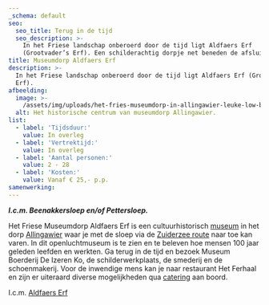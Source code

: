 ```yaml
---
_schema: default
seo:
  seo_title: Terug in de tijd
  seo_description: >-
    In het Friese landschap onberoerd door de tijd ligt Aldfaers Erf
    (Grootvader’s Erf). Een schilderachtig dorpje net beneden de afsluitdijk.
title: Museumdorp Aldfaers Erf
description: >-
  In het Friese landschap onberoerd door de tijd ligt Aldfaers Erf (Grootvader’s
  Erf). 
afbeelding:
  image: >-
    /assets/img/uploads/het-fries-museumdorp-in-allingawier-leuke-low-budget-uitjes-in-friesland-voor-kinderen-tip-mamas-meisje-blog.jpg
  alt: Het historische centrum van museumdorp Allingawier.
list:
  - label: 'Tijdsduur:'
    value: In overleg
  - label: 'Vertrektijd:'
    value: In overleg
  - label: 'Aantal personen:'
    value: 2 - 28
  - label: 'Kosten:'
    value: Vanaf € 25,- p.p.
samenwerking:
---
```


***I.c.m. Beenakkersloep en/of Pettersloep.***

Het Friese Museumdorp Aldfaers Erf is een cultuurhistorisch&nbsp;<a target="_blank" rel="noopener" href="https://nl.wikipedia.org/wiki/Museum">museum</a>&nbsp;in het dorp&nbsp;<a target="_blank" rel="noopener" href="https://nl.wikipedia.org/wiki/Allingawier">Allingawier</a>&nbsp;waar je met de sloep via de [Zuiderzee route](https://sloepverhuurbolsward.nl/routes) naar toe kan varen. In dit openluchtmuseum is te zien en te beleven hoe mensen 100 jaar geleden leefden en werkten. Ga terug in de tijd en bezoek Museum Boerderij De Izeren Ko, de schilderwerkplaats, de smederij en de schoenmakerij. Voor de inwendige mens kan je naar restaurant Het Ferhaal en zijn er uiteraard diverse mogelijkheden qua [cater](https://sloepverhuurbolsward.nl/catering)[ing](https://sloepverhuurbolsward.nl/catering)&nbsp;aan boord.

I.c.m. [Aldfaers Erf](https://www.aldfaerserf.nl)
